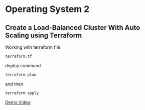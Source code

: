 # Operating System 2 
## Create a Load-Balanced Cluster With Auto Scaling using Terraform
Working with terraform file
```
terraform.tf 
```
deploy command
```
terraform plan
```
and then
```
terraform apply
```

[Demo Video](https://youtu.be/dB0HEIfllBY/)

